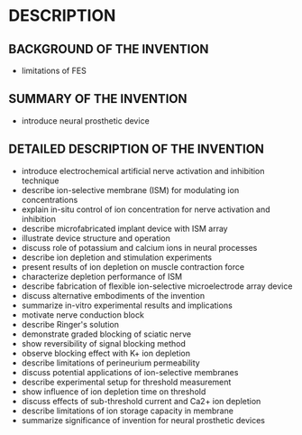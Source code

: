 # DESCRIPTION

## BACKGROUND OF THE INVENTION

- limitations of FES

## SUMMARY OF THE INVENTION

- introduce neural prosthetic device

## DETAILED DESCRIPTION OF THE INVENTION

- introduce electrochemical artificial nerve activation and inhibition technique
- describe ion-selective membrane (ISM) for modulating ion concentrations
- explain in-situ control of ion concentration for nerve activation and inhibition
- describe microfabricated implant device with ISM array
- illustrate device structure and operation
- discuss role of potassium and calcium ions in neural processes
- describe ion depletion and stimulation experiments
- present results of ion depletion on muscle contraction force
- characterize depletion performance of ISM
- describe fabrication of flexible ion-selective microelectrode array device
- discuss alternative embodiments of the invention
- summarize in-vitro experimental results and implications
- motivate nerve conduction block
- describe Ringer's solution
- demonstrate graded blocking of sciatic nerve
- show reversibility of signal blocking method
- observe blocking effect with K+ ion depletion
- describe limitations of perineurium permeability
- discuss potential applications of ion-selective membranes
- describe experimental setup for threshold measurement
- show influence of ion depletion time on threshold
- discuss effects of sub-threshold current and Ca2+ ion depletion
- describe limitations of ion storage capacity in membrane
- summarize significance of invention for neural prosthetic devices


